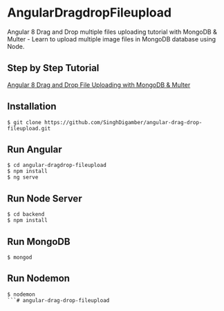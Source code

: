 # AngularDragdropFileupload

Angular 8 Drag and Drop multiple files uploading tutorial with MongoDB & Multer - Learn to upload multiple image files in MongoDB database using Node.

## Step by Step Tutorial
[Angular 8 Drag and Drop File Uploading with MongoDB & Multer](https://www.positronx.io/angular-drag-and-drop-file-uploading-with-mongodb-multer/)

## Installation

```
$ git clone https://github.com/SinghDigamber/angular-drag-drop-fileupload.git
```

## Run Angular
```
$ cd angular-dragdrop-fileupload
$ npm install
$ ng serve
```

## Run Node Server

```
$ cd backend
$ npm install
```

## Run MongoDB
```
$ mongod
```

## Run Nodemon
```
$ nodemon
```# angular-drag-drop-fileupload
